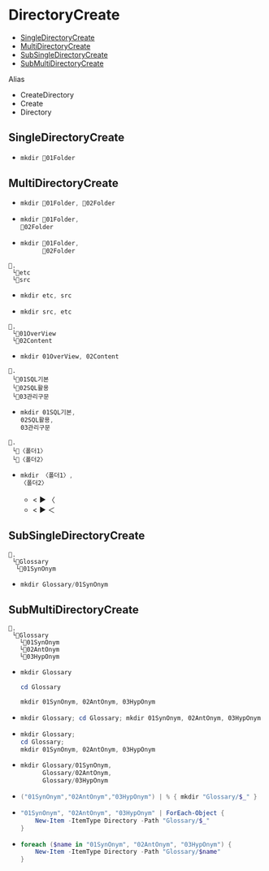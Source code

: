 # DirectoryCreate
- [SingleDirectoryCreate](#singledirectorycreate)
- [MultiDirectoryCreate](#multidirectorycreate)
- [SubSingleDirectoryCreate](#subsingledirectorycreate)
- [SubMultiDirectoryCreate](#submultidirectorycreate)


Alias
- CreateDirectory
- Create
- Directory
## SingleDirectoryCreate
- ```ps1
  mkdir 📁01Folder
  ```

## MultiDirectoryCreate
- ```ps1
  mkdir 📁01Folder, 📁02Folder
  ```
- ```ps1
  mkdir 📁01Folder, 
  📁02Folder
  ```
- ```ps1
  mkdir 📁01Folder, 
        📁02Folder
  ```


```
📌.
 └📁etc
 └📁src
```
- ```ps1
  mkdir etc, src
  ```
- ```ps1
  mkdir src, etc
  ```

  
```
📌.
 └📁01OverView
 └📁02Content
```
- ```ps1
  mkdir 01OverView, 02Content
  ```


```
📌.
 └📁01SQL기본
 └📁02SQL활용
 └📁03관리구문
```
- ```ps1
  mkdir 01SQL기본, 
  02SQL활용,
  03관리구문
  ```


```
📌.
 └📁〈폴더1〉
 └📁〈폴더2〉
```
- ```ps1
  mkdir 〈폴더1〉, 
  〈폴더2〉
  ```
  - < ▶️ 〈   
  - < ▶️ ＜



## SubSingleDirectoryCreate
```
📌.
 └📁Glossary
  └📁01SynOnym
```
- ```ps1
  mkdir Glossary/01SynOnym
  ```

## SubMultiDirectoryCreate
```
📌.
 └📁Glossary
   └📁01SynOnym
   └📁02AntOnym
   └📁03HypOnym
```

- ```ps1
  mkdir Glossary
  ```
  ```ps1
  cd Glossary
  ```
  ```ps1
  mkdir 01SynOnym, 02AntOnym, 03HypOnym
  ```
- ```ps1
  mkdir Glossary; cd Glossary; mkdir 01SynOnym, 02AntOnym, 03HypOnym
  ```
- ```ps1
  mkdir Glossary; 
  cd Glossary; 
  mkdir 01SynOnym, 02AntOnym, 03HypOnym
  ```
- ```ps1
  mkdir Glossary/01SynOnym,
        Glossary/02AntOnym,
        Glossary/03HypOnym
  ```
- ```ps1
  ("01SynOnym","02AntOnym","03HypOnym") | % { mkdir "Glossary/$_" }
  ```
- ```ps1
  "01SynOnym", "02AntOnym", "03HypOnym" | ForEach-Object {
      New-Item -ItemType Directory -Path "Glossary/$_"
  }
  ```
- ```ps1
  foreach ($name in "01SynOnym", "02AntOnym", "03HypOnym") {
      New-Item -ItemType Directory -Path "Glossary/$name"
  }
  ```
